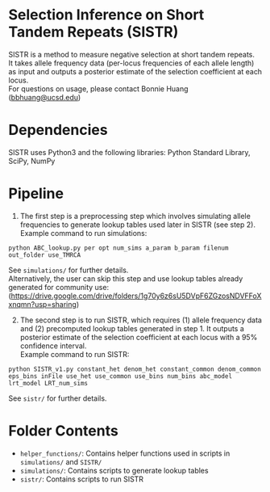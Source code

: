 # Selection Inference on Short Tandem Repeats (SISTR)
SISTR is a method to measure negative selection at short tandem repeats.  
It takes allele frequency data (per-locus frequencies of each allele length) as input and outputs a posterior estimate of the selection coefficient at each locus.  
For questions on usage, please contact Bonnie Huang (bbhuang@ucsd.edu)

# Dependencies
SISTR uses Python3 and the following libraries: Python Standard Library, SciPy, NumPy

# Pipeline
1. The first step is a preprocessing step which involves simulating allele frequencies to generate lookup tables used later in SISTR (see step 2). 
Example command to run simulations:  
```
python ABC_lookup.py per opt num_sims a_param b_param filenum out_folder use_TMRCA  
```

See `simulations/` for further details.  
Alternatively, the user can skip this step and use lookup tables already generated for community use: (https://drive.google.com/drive/folders/1g70y6z6sU5DVpF6ZGzosNDVFFoXxnqmn?usp=sharing)

2. The second step is to run SISTR, which requires (1) allele frequency data and (2) precomputed lookup tables generated in step 1. It outputs a posterior estimate of the selection coefficient at each locus with a 95% confidence interval.  
Example command to run SISTR:
```
python SISTR_v1.py constant_het denom_het constant_common denom_common eps_bins inFile use_het use_common use_bins num_bins abc_model lrt_model LRT_num_sims 
```

See `sistr/` for further details.

# Folder Contents
* `helper_functions/`: Contains helper functions used in scripts in `simulations/` and `SISTR/`
* `simulations/`: Contains scripts to generate lookup tables
* `sistr/`: Contains scripts to run SISTR